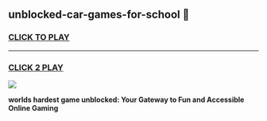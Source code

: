 
## unblocked-car-games-for-school 👋
<h3>
<a href="https://premium.freeplayer.one?title=unblocked-car-games-for-school&ref=14F">CLICK TO PLAY</a></h3>
<hr>

<h3>
<a href="https://premium.freeplayer.one?title=unblocked-car-games-for-school&ref=14F">CLICK 2 PLAY</a>
  
</h3>

<a href="https://premium.freeplayer.one?title=unblocked-car-games-for-school&ref=12F/"><img src="https://clearcache.store/games.png"></a>


**worlds hardest game unblocked: Your Gateway to Fun and Accessible Online Gaming**
